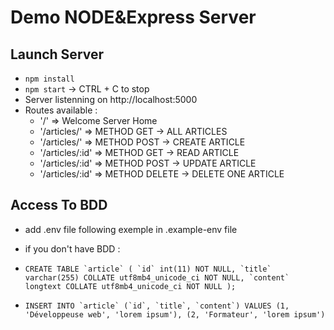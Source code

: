 # Demo NODE&Express Server

## Launch Server

- ```npm install```
- ```npm start``` -> CTRL + C to stop 
- Server listenning on http://localhost:5000
- Routes available :
  * '/' => Welcome Server Home
  * '/articles/' => METHOD GET -> ALL ARTICLES
  * '/articles/' => METHOD POST -> CREATE ARTICLE
  * '/articles/:id' => METHOD GET -> READ ARTICLE
  * '/articles/:id' => METHOD POST -> UPDATE ARTICLE
  * '/articles/:id' => METHOD DELETE -> DELETE ONE ARTICLE
## Access To BDD

- add .env file following exemple in .example-env file 
- if you don't have BDD :
- ``` CREATE TABLE `article` (
  `id` int(11) NOT NULL,
  `title` varchar(255) COLLATE utf8mb4_unicode_ci NOT NULL,
  `content` longtext COLLATE utf8mb4_unicode_ci NOT NULL
  ); ```

- ``` INSERT INTO `article` (`id`, `title`, `content`) VALUES
    (1, 'Développeuse web', 'lorem ipsum'),
    (2, 'Formateur', 'lorem ipsum') ```
